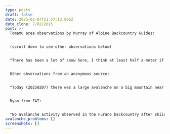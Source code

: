 ```yaml
---
type: posts
draft: false
date: 2025-02-07T11:57:13.895Z
date_clone: 7/02/2025
post: >-
  Tomamu area observations by Murray of Alpine Backcountry Guides:


  (﻿scroll down to see other observations below)


  "There has been a lot of snow here, I think at least half a meter if not more, I probed an average of 185cm in Karakachi pass on an east slope prior to the winds coming from the west. It was super light but in the past day or two, there have been big winds, changing directions from mainly easterly to mainly westerly and n, e and s aspects seem to be pretty wind packed today (20250206), heavy snow very hard to break trail through and rather difficult to ski. There has been plenty of large whumphing over the last few days since new snow fall on what I am assuming is the buried hoar layer as it only seems to be on shady aspects. Today at 983m due east 30degree slope in the tomamu backcountry I did 2 CT's and had a ct11 and ct12, both sudden planar fractures on what looked liked df 30cm down (I didn't loupe it). The pack is very right side up with roughly the top 50 being between 1f and 4f. I did not have any shooting cracks whilst skinning or skiing but did jump on the snow between switchbacks and was having propagating slabs release between the skin tracks rather easily." 


  O﻿ther observations from an anonymous source:


  "﻿Today (20250207) there was a large avalanche on a big mountain near Tomamu on a NE aspect resulting in a 1m high crown wall." 


  R﻿yan from FAT:


  "﻿No avalanche activity observed in the Furano backcountry after skiing steep terrain the last 2 days on a variety of aspects in the mid elevations as higher is wind effected by yesterday's strong westerly. Today (20250207), Even on north aspects, snow feels a little heavy and is not sluffing much. Looking forward to the next snowfall."
avalanche_problems: []
screenshots: []
---
```

